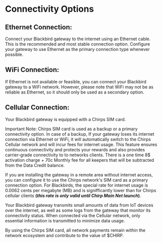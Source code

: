 # Connectivity Options

## Ethernet Connection:

Connect your Blackbird gateway to the internet using an Ethernet cable. This is the recommended and most stable connection option. Configure your gateway to use Ethernet as the primary connection type whenever possible.

## WiFi Connection:

If Ethernet is not available or feasible, you can connect your Blackbird gateway to a WiFi network. However, please note that WiFi may not be as reliable as Ethernet, so it should only be used as a secondary option.

## Cellular Connection:

Your Blackbird gateway is equipped with a Chirps SIM card.

Important Note: Chirps SIM card is used as a backup or a primary connectivity option. In case of a backup, If your gateway loses its internet connection via Ethernet or WiFi, it will automatically switch to the Chirps Cellular network and will incur fees for internet usage. This feature ensures continuous connectivity and protects your rewards and also provides carrier-grade connectivity to to networks clients. There is a one time 8$ activation charge + 70c Monthly fee for all keepers that will be subtracted from the Data Credit balance.

If you are installing the gateway in a remote area without internet access, you can configure it to use the Chirps network's SIM card as a primary connection option. For Blackbirds, the special rate for internet usage is 0.0062 cents per megabyte (MB) and is signifficantly lower than for Chirps cellular clients **(**_**this rate is only valid until Chirp Main Net launch**_**)**.

Your Blackbird gateway transmits small amounts of data from IoT devices over the internet, as well as some logs from the gateway that monitor its connectivity status. When connected via the Cellular network, only essential information is transmitted to minimize data usage.

By using the Chirps SIM card, all network payments remain within the network ecosystem and contribute to the value of $CHIRP.
